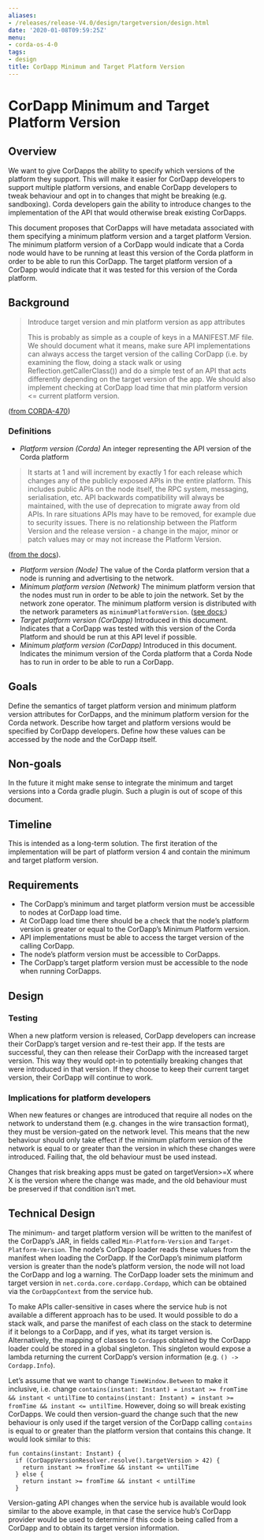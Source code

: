 ```yaml
---
aliases:
- /releases/release-V4.0/design/targetversion/design.html
date: '2020-01-08T09:59:25Z'
menu:
- corda-os-4-0
tags:
- design
title: CorDapp Minimum and Target Platform Version
---
```



# CorDapp Minimum and Target Platform Version


## Overview

We want to give CorDapps the ability to specify which versions of the platform they support. This will make it easier for CorDapp developers to support multiple platform versions, and enable CorDapp developers to tweak behaviour and opt in to changes that might be breaking (e.g. sandboxing). Corda developers gain the ability to introduce changes to the implementation of the API that would otherwise break existing CorDapps.

This document proposes that CorDapps will have metadata associated with them specifying a minimum platform version and a target platform Version. The minimum platform version of a CorDapp would indicate that a Corda node would have to be running at least this version of the Corda platform in order to be able to run this CorDapp. The target platform version of a CorDapp would indicate that it was tested for this version of the Corda platform.


## Background


> 
> Introduce target version and min platform version as app attributes
> 
> This is probably as simple as a couple of keys in a MANIFEST.MF file.
> We should document what it means, make sure API implementations can always access the target version of the calling CorDapp (i.e. by examining the flow, doing a stack walk or using Reflection.getCallerClass()) and do a simple test of an API that acts differently depending on the target version of the app.
> We should also implement checking at CorDapp load time that min platform version <= current platform version.


([from CORDA-470](https://r3-cev.atlassian.net/browse/CORDA-470))


### Definitions


* *Platform version (Corda)* An integer representing the API version of the Corda platform


> 
> It starts at 1 and will increment by exactly 1 for each release which changes any of the publicly exposed APIs in the entire platform. This includes public APIs on the node itself, the RPC system, messaging, serialisation, etc. API backwards compatibility will always be maintained, with the use of deprecation to migrate away from old APIs. In rare situations APIs may have to be removed, for example due to security issues. There is no relationship between the Platform Version and the release version - a change in the major, minor or patch values may or may not increase the Platform Version.


([from the docs](https://docs.corda.net/head/versioning.html#versioning)).


* *Platform version (Node)* The value of the Corda platform version that a node is running and advertising to the network.
* *Minimum platform version (Network)* The minimum platform version that the nodes must run in order to be able to join the network. Set by the network zone operator. The minimum platform version is distributed with the network parameters as `minimumPlatformVersion`.
([see docs:](https://docs.corda.net/network-map.html#network-parameters))
* *Target platform version (CorDapp)* Introduced in this document. Indicates that a CorDapp was tested with this version of the Corda Platform and should be run at this API level if possible.
* *Minimum platform version (CorDapp)* Introduced in this document. Indicates the minimum version of the Corda platform that a Corda Node has to run in order to be able to run a CorDapp.


## Goals

Define the semantics of target platform version and minimum platform version attributes for CorDapps, and the minimum platform version for the Corda network. Describe how target and platform versions would be specified by CorDapp developers. Define how these values can be accessed by the node and the CorDapp itself.


## Non-goals

In the future it might make sense to integrate the minimum and target versions into a Corda gradle plugin. Such a plugin is out of scope of this document.


## Timeline

This is intended as a long-term solution. The first iteration of the implementation will be part of platform version 4 and contain the minimum and target platform version.


## Requirements


* The CorDapp’s minimum and target platform version must be accessible to nodes at CorDapp load time.
* At CorDapp load time there should be a check that the node’s platform version is greater or equal to the CorDapp’s Minimum Platform version.
* API implementations must be able to access the target version of the calling CorDapp.
* The node’s platform version must be accessible to CorDapps.
* The CorDapp’s target platform version must be accessible to the node when running CorDapps.


## Design


### Testing

When a new platform version is released, CorDapp developers can increase their CorDapp’s target version and re-test their app. If the tests are successful, they can then release their CorDapp with the increased target version. This way they would opt-in to potentially breaking changes that were introduced in that version. If they choose to keep their current target version, their CorDapp will continue to work.


### Implications for platform developers

When new features or changes are introduced that require all nodes on the network to understand them (e.g. changes in the wire transaction format), they must be version-gated on the network level. This means that the new behaviour should only take effect if the minimum platform version of the network is equal to or greater than the version in which these changes were introduced. Failing that, the old behaviour must be used instead.

Changes that risk breaking apps must be gated on targetVersion>=X where X is the version where the change was made, and the old behaviour must be preserved if that condition isn’t met.


## Technical Design

The minimum- and target platform version will be written to the manifest of the CorDapp’s JAR, in fields called `Min-Platform-Version` and `Target-Platform-Version`.
The node’s CorDapp loader reads these values from the manifest when loading the CorDapp. If the CorDapp’s minimum platform version is greater than the node’s platform version, the node will not load the CorDapp and log a warning. The CorDapp loader sets the minimum and target version in `net.corda.core.cordapp.Cordapp`, which can be obtained via the `CorDappContext` from the service hub.

To make APIs caller-sensitive in cases where the service hub is not available a different approach has to be used. It would possible to do a stack walk, and parse the manifest of each class on the stack to determine if it belongs to a CorDapp, and if yes, what its target version is. Alternatively, the mapping of classes to `Cordapp`s obtained by the CorDapp loader could be stored in a global singleton. This singleton would expose a lambda returning the current CorDapp’s version information (e.g. `() -> Cordapp.Info`).

Let’s assume that we want to change `TimeWindow.Between` to make it inclusive, i.e. change `contains(instant: Instant) = instant >= fromTime && instant < untilTime` to `contains(instant: Instant) = instant >= fromTime && instant <= untilTime`. However, doing so will break existing CorDapps. We could then version-guard the change such that the new behaviour is only used if the target version of the CorDapp calling `contains` is equal to or greater than the platform  version that contains this change. It would look similar to this:

```guess
fun contains(instant: Instant) {
  if (CorDappVersionResolver.resolve().targetVersion > 42) {
    return instant >= fromTime && instant <= untilTime
  } else {
    return instant >= fromTime && instant < untilTime
  }
```

Version-gating API changes when the service hub is available would look similar to the above example, in that case the service hub’s CorDapp provider would be used to determine if this code is being called from a CorDapp and to obtain its target version information.

